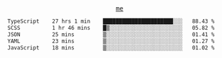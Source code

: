 <p align="center">
  <samp>
    <a href="https://yiwwhl.com">me</a>
  </samp>
</p>

<!--START_SECTION:waka-->

```txt
TypeScript    27 hrs 1 min    ██████████████████████░░░   88.43 %
SCSS          1 hr 46 mins    █▒░░░░░░░░░░░░░░░░░░░░░░░   05.82 %
JSON          25 mins         ▒░░░░░░░░░░░░░░░░░░░░░░░░   01.41 %
YAML          23 mins         ▒░░░░░░░░░░░░░░░░░░░░░░░░   01.27 %
JavaScript    18 mins         ▒░░░░░░░░░░░░░░░░░░░░░░░░   01.02 %
```

<!--END_SECTION:waka-->